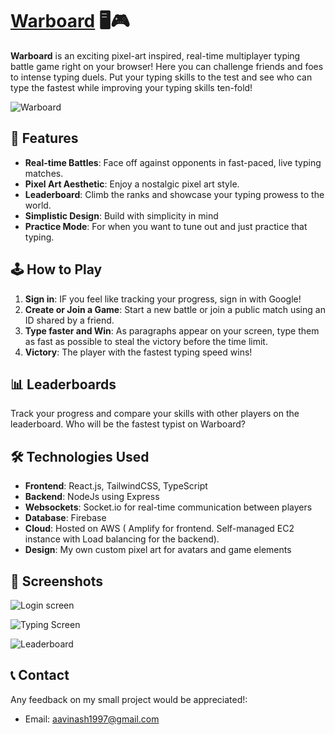 #  [**Warboard**](https://www.warboard.live) 🖥️🎮

**Warboard** is an exciting pixel-art inspired, real-time multiplayer typing battle game right on your browser! Here you can challenge friends and foes to intense typing duels. Put your typing skills to the test and see who can type the fastest while improving your typing skills ten-fold!

![Warboard](https://github.com/user-attachments/assets/19d9e325-cde2-40b1-8ed4-cb0503d63bfc)

## 🌟 **Features**
- **Real-time Battles**: Face off against opponents in fast-paced, live typing matches.
- **Pixel Art Aesthetic**: Enjoy a nostalgic pixel art style.
- **Leaderboard**: Climb the ranks and showcase your typing prowess to the world.
- **Simplistic Design**: Build with simplicity in mind
- **Practice Mode**: For when you want to tune out and just practice that typing.

## 🕹️ **How to Play**
1. **Sign in**: IF you feel like tracking your progress, sign in with Google!
2. **Create or Join a Game**: Start a new battle or join a public match using an ID shared by a friend.
3. **Type faster and Win**: As paragraphs appear on your screen, type them as fast as possible to steal the victory before the time limit.
5. **Victory**: The player with the fastest typing speed wins!

## 📊 **Leaderboards**
Track your progress and compare your skills with other players on the leaderboard. Who will be the fastest typist on Warboard?

## 🛠️ **Technologies Used**
- **Frontend**: React.js, TailwindCSS, TypeScript
- **Backend**: NodeJs using Express
- **Websockets**: Socket.io for real-time communication between players
- **Database**: Firebase
- **Cloud**: Hosted on AWS ( Amplify for frontend. Self-managed EC2 instance with Load balancing for the backend).
- **Design**: My own custom pixel art for avatars and game elements


## 📸 **Screenshots**
![Login screen](https://github.com/user-attachments/assets/25125755-a26c-419a-9af8-c72d7dfacc21)

![Typing Screen](https://github.com/user-attachments/assets/c526003c-50d6-48e0-9f2c-70e38d9c278f)

![Leaderboard](https://github.com/user-attachments/assets/2e8394e8-9f77-4c49-9803-d5e36eb8f9d0)


## 📞 **Contact**
Any feedback on my small project would be appreciated!:

- Email: [aavinash1997@gmail.com](mailto:aavinash1997@gmail.com)
